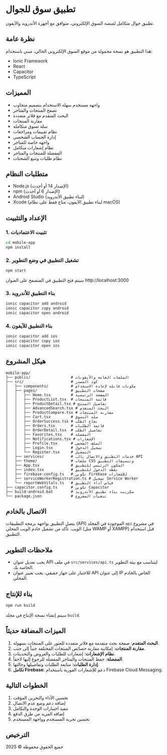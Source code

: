 # تطبيق سوق للجوال

تطبيق جوال متكامل لمنصة السوق الإلكتروني، متوافق مع أجهزة الأندرويد والآيفون.

## نظرة عامة

هذا التطبيق هو نسخة محمولة من موقع السوق الإلكتروني الحالي، مبني باستخدام:
- Ionic Framework
- React
- Capacitor
- TypeScript

## المميزات

- واجهة مستخدم سهلة الاستخدام بتصميم متجاوب
- تصفح المنتجات والمتاجر
- البحث المتقدم مع فلاتر متعددة
- مقارنة المنتجات
- سلة تسوق متكاملة
- نظام تقييمات ومراجعات
- إدارة الحساب الشخصي
- واجهة خاصة للمتاجر
- نظام إشعارات متكامل
- المفضلة للمنتجات والمتاجر
- نظام طلبات وتتبع الشحنات

## متطلبات النظام

- Node.js (الإصدار 14 أو أحدث)
- npm (الإصدار 6 أو أحدث)
- Android Studio (لبناء تطبيق الأندرويد)
- Xcode (لبناء تطبيق الآيفون، متاح فقط على نظام macOS)

## الإعداد والتثبيت

### 1. تثبيت الاعتماديات

```bash
cd mobile-app
npm install
```

### 2. تشغيل التطبيق في وضع التطوير

```bash
npm start
```

سيتم فتح التطبيق في المتصفح على العنوان http://localhost:3000

### 3. بناء التطبيق للأندرويد

```bash
ionic capacitor add android
ionic capacitor copy android
ionic capacitor open android
```

### 4. بناء التطبيق للآيفون

```bash
ionic capacitor add ios
ionic capacitor copy ios
ionic capacitor open ios
```

## هيكل المشروع

```
mobile-app/
├── public/                  # الملفات العامة والأيقونات
├── src/                     # كود المصدر
│   ├── components/          # مكونات قابلة لإعادة الاستخدام
│   ├── pages/               # صفحات التطبيق
│   │   ├── Home.tsx         # الصفحة الرئيسية
│   │   ├── ProductList.tsx  # قائمة المنتجات
│   │   ├── ProductDetail.tsx # تفاصيل المنتج
│   │   ├── AdvancedSearch.tsx # البحث المتقدم
│   │   ├── ProductCompare.tsx # مقارنة المنتجات
│   │   ├── Cart.tsx         # سلة التسوق
│   │   ├── OrderSuccess.tsx # نجاح الطلب
│   │   ├── Orders.tsx       # قائمة الطلبات
│   │   ├── OrderDetail.tsx  # تفاصيل الطلب
│   │   ├── Favorites.tsx    # المفضلة
│   │   ├── Notifications.tsx # الإشعارات
│   │   ├── Profile.tsx      # الملف الشخصي
│   │   ├── Login.tsx        # تسجيل الدخول
│   │   └── Register.tsx     # التسجيل
│   ├── services/            # خدمات التطبيق والاتصال بالـ API
│   ├── theme/               # ملفات CSS وتنسيقات التطبيق
│   ├── App.tsx              # المكون الرئيسي للتطبيق
│   ├── index.tsx            # نقطة الدخول للتطبيق
│   ├── firebase-config.ts   # تكوين Firebase للإشعارات
│   ├── serviceWorkerRegistration.ts # تسجيل Service Worker
│   └── reportWebVitals.ts   # قياس أداء التطبيق
├── capacitor.config.ts      # تكوين Capacitor
├── build-android.bat        # سكريبت بناء تطبيق الأندرويد
└── package.json             # تبعيات المشروع
```

## الاتصال بالخادم

يتصل التطبيق بواجهة برمجة التطبيقات (API) الموجودة في المجلد `api` في مشروع الويب. تأكد من تشغيل خادم الويب المحلي (مثل WAMP أو XAMPP) قبل استخدام التطبيق.

## ملاحظات التطوير

- يجب تعديل عنوان API في ملف `src/services/api.ts` ليتناسب مع بيئة التطوير الخاصة بك.
- للاختبار على جهاز حقيقي، يجب تغيير عنوان API إلى عنوان IP الخاص بالخادم المحلي.

## بناء للإنتاج

```bash
npm run build
```

سيتم إنشاء نسخة الإنتاج في مجلد `build`.

## الميزات المضافة حديثاً

1. **البحث المتقدم**: صفحة بحث متقدمة مع فلاتر متعددة للعثور على المنتجات بسهولة.
2. **مقارنة المنتجات**: إمكانية مقارنة خصائص المنتجات المختلفة جنباً إلى جنب.
3. **نظام الإشعارات**: إشعارات للطلبات والعروض والتحديثات.
4. **المفضلة**: حفظ المنتجات والمتاجر المفضلة للرجوع إليها لاحقاً.
5. **إدارة الطلبات**: متابعة الطلبات وتفاصيلها وحالتها.
6. **تكامل Firebase**: دعم للإشعارات الفورية باستخدام Firebase Cloud Messaging.

## الخطوات التالية

1. تحسين الأداء والتخزين المؤقت
2. إضافة دعم وضع عدم الاتصال
3. تنفيذ اختبارات الوحدة والتكامل
4. إضافة المزيد من طرق الدفع
5. تحسين تجربة المستخدم وواجهة المستخدم

## الترخيص

جميع الحقوق محفوظة © 2025
